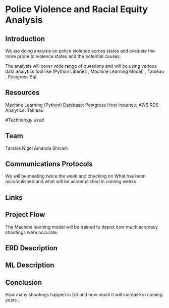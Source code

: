 # Police Violence and Racial Equity Analysis

## Introduction 

We are doing analysis on police violence across states and evaluate the more prone to violence states and the potential causes.

The analysis will cover wide range of questions and will be using various data analytics tool like (Python Libaries , Machine Learning Model) , Tableau , Postgress Sql.

## Resources 
Machine Learning (Python)
Database: Postgress
Host Instance: AWS RDS
Analytics: Tableau

#Technology used 
## Team 
Tamara 
Nigel
Amanda
Shivam

## Communications Protocols 
We will be meeting twice the week and checking on What has been accomplished and what will be accomplished in coming weeks

## Links 

## Project Flow 
The Machine learning model will be trained to depict how much accuracy shootings were accurate.

## ERD Description 

## ML Description 

## Conclusion 
How many shootings happen in US and how much it will increase in coming years .
